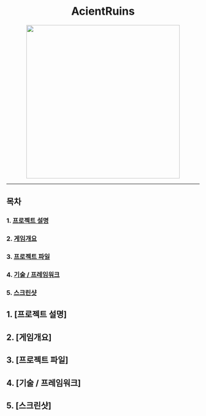 # <div align=center> AcientRuins </div>
<div align=center> <img src="./ImageFolder/GamePoster.png" width="400" heigh="600"> </div>

-----
## 목차
### 1. [프로젝트 설명](#1)
### 2. [게임개요](#2)
### 3. [프로젝트 파일](#3)
### 4. [기술 / 프레임워크](#4)
### 5. [스크린샷](#5)

## 1. [프로젝트 설명] <a name ='1'></a>
## 2. [게임개요] <a name ='2'></a>
## 3. [프로젝트 파일] <a name ='3'></a>
## 4. [기술 / 프레임워크] <a name ='4'></a>
## 5. [스크린샷] <a name ='5'></a>
